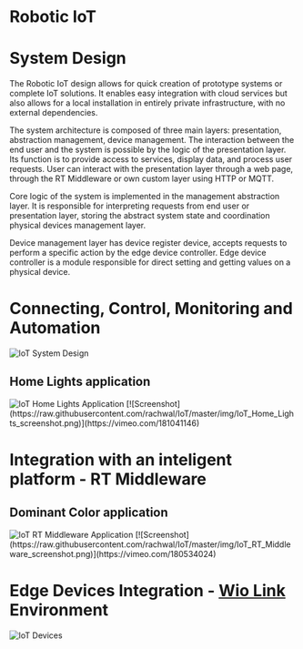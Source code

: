 # Robotic IoT

System Design
===============
The Robotic IoT design allows for quick creation of prototype systems or complete IoT solutions. 
It enables easy integration with cloud services but also allows for a local installation in entirely private infrastructure, 
with no external dependencies.

The system architecture is composed of three main layers: presentation, abstraction management, device management.
The interaction between the end user and the system is possible by the logic of the presentation layer. Its function is to provide access to services, display data, and process user requests.
User can interact with the presentation layer through a web page, through the RT Middleware or own custom layer using HTTP or MQTT.

Core logic of the system is implemented in the management abstraction layer. It is responsible for interpreting requests from end user or presentation layer, storing the abstract system state and coordination physical devices management layer.

Device management layer has device register device, accepts requests to perform a specific action by the edge device controller. 
Edge device controller is a module responsible for direct setting and getting values on a physical device.

Connecting, Control, Monitoring and Automation
===============
<img src="https://raw.githubusercontent.com/rachwal/IoT/master/img/IoT_Design.png" alt="IoT System Design"/>
<br/>

Home Lights application
---------------
<img src="https://raw.githubusercontent.com/rachwal/IoT/master/img/IoT_Home_Lights.png" alt="IoT Home Lights Application"/>
[![Screenshot](https://raw.githubusercontent.com/rachwal/IoT/master/img/IoT_Home_Lights_screenshot.png)](https://vimeo.com/181041146)

Integration with an inteligent platform - RT Middleware
===============

Dominant Color application
---------------
<img src="https://raw.githubusercontent.com/rachwal/IoT/master/img/IoT_RT_Middleware.png" alt="IoT RT Middleware Application"/>
[![Screenshot](https://raw.githubusercontent.com/rachwal/IoT/master/img/IoT_RT_Middleware_screenshot.png)](https://vimeo.com/180534024)

Edge Devices Integration - [Wio Link](https://github.com/Seeed-Studio/Wio_Link) Environment
===============
<img src="https://raw.githubusercontent.com/rachwal/IoT/master/img/IoT_Devices.png" alt="IoT Devices"/>